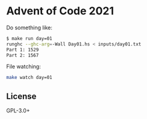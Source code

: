 # Advent of Code 2021

Do something like:

```sh
$ make run day=01
runghc --ghc-arg=-Wall Day01.hs < inputs/day01.txt
Part 1: 1529
Part 2: 1567
```

File watching:

```sh
make watch day=01
```

## License

GPL-3.0+
